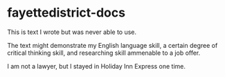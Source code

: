 # fayettedistrict-docs

This is text I wrote but was never able to use.

The text might demonstrate my English language skill, a certain degree of critical thinking skill, and researching skill ammenable to a job offer.

I am not a lawyer, but I stayed in  Holiday Inn Express one time.
